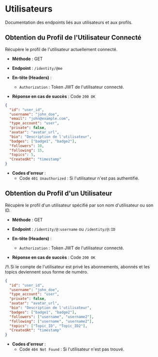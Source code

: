 # Utilisateurs

Documentation des endpoints liés aux utilisateurs et aux profils.

## Obtention du Profil de l'Utilisateur Connecté

Récupère le profil de l'utilisateur actuellement connecté.

- **Méthode** : GET
- **Endpoint** : `/identity/@me`
- **En-tête (Headers)** :
  - `Authorization` : Token JWT de l'utilisateur connecté.

- **Réponse en cas de succès** : Code `200 OK`

```json
{
  "id": "user_id",
  "username": "john_doe",
  "email": "john@example.com",
  "type_account": "user",
  "private": false,
  "avatar": "avatar_url",
  "bio": "Description de l'utilisateur",
  "badges": ["badge1", "badge2"],
  "followers": 10,
  "following": 15,
  "topics": 5,
  "CreatedAt": "timestamp"
}
```
- **Codes d'erreur** :
  - Code `401 Unauthorized` : Si l'utilisateur n'est pas authentifié.


## Obtention du Profil d'un Utilisateur

Récupère le profil d'un utilisateur spécifié par son nom d'utilisateur ou son ID.

- **Méthode** : GET
- **Endpoint** : `/identity/@:username` ou `/identity/@:ID`
- **En-tête (Headers)** :
  - `Authorization` : Token JWT de l'utilisateur connecté.

- **Réponse en cas de succès** : Code `200 OK`

/!\ Si le compte de l'utilisateur est privé les abonnements, abonnés et les topics deviennent sous forme de numéro.

```json
{
  "id": "user_id",
  "username": "john_doe",
  "type_account": "user",
  "private": false,
  "avatar": "avatar_url",
  "bio": "Description de l'utilisateur",
  "badges": ["badge1", "badge2"],
  "followers": ["username", "username2"],
  "following": ["username", "username2"],
  "topics": ["Topic_ID", "Topic_ID2"],
  "CreatedAt": "timestamp"
}
```
- **Codes d'erreur** :
  - Code `404 Not Found` : Si l'utilisateur n'est pas trouvé.